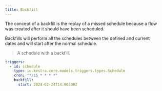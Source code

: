 ```yaml
---
title: Backfill
---
```

The concept of a backfill is the replay of a missed schedule because a flow was created after it should have been scheduled.

Backfills will perform all the schedules between the defined and current dates and will start after the normal schedule.

> A schedule with a backfill.

```yaml
triggers:
  - id: schedule
    type: io.kestra.core.models.triggers.types.Schedule
    cron: "*/15 * * * *"
    backfill:
      start: 2024-02-24T14:00:00Z
```

